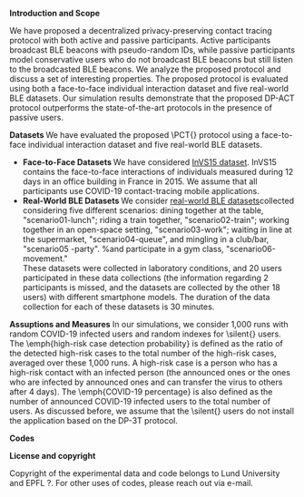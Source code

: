 
 <strong>Introduction and Scope </strong>
 
We have proposed a decentralized privacy-preserving contact tracing protocol with both active and passive participants.
Active participants broadcast BLE beacons with pseudo-random IDs, while passive participants model conservative users who do not broadcast BLE beacons but still listen to the broadcasted BLE beacons. We analyze the proposed protocol and discuss a set of interesting properties. The proposed protocol is evaluated using both a face-to-face individual interaction dataset and five real-world BLE datasets. Our simulation results demonstrate that the proposed DP-ACT protocol outperforms the state-of-the-art protocols in the presence of passive users.


 <strong>Datasets </strong>
 We have evaluated the proposed \PCT{} protocol using  a  face-to-face individual interaction dataset  and five real-world  BLE datasets.
 * <strong> Face-to-Face Datasets </strong>
We have considered [InVS15 dataset](https://epjdatascience.springeropen.com/articles/10.1140/epjds/s13688-018-0140-1). InVS15 contains the face-to-face interactions  of individuals measured during 12 days in an office building in France in 2015. We assume that all participants use COVID-19 contact-tracing mobile applications. 
 * <strong> Real-World  BLE Datasets </strong>
We consider  [real-world BLE datasets](https://github.com/DP-3T/bt-measurements/tree/ba9f73962b35260e12e2c0a8a37af5c6195d22a8)collected considering five different scenarios: dining together at the table, "scenario01-lunch"; riding a train together, "scenario02-train";  working together in an open-space setting, "scenario03-work";  waiting in line at the supermarket, "scenario04-queue", and mingling in a club/bar, "scenario05 -party". %and participate in a gym class, "scenario06-movement."  
 These datasets were collected in laboratory conditions, and 20 users participated in these data collections (the information regarding 2 participants is missed, and the datasets are collected by the other 18 users) with different smartphone models. The duration of the data collection for each of these datasets is 30 minutes.

  <strong> Assuptions and Measures</strong>
 In our simulations, we consider 1,000  runs with random COVID-19 infected users and random indexes for \silent{} users. The \emph{high-risk case  detection probability} is defined as the ratio of the detected high-risk cases to the total number of the high-risk cases, averaged over these  1,000  runs. A high-risk case is a person who has a high-risk contact with an infected person (the announced ones or the ones who are infected by announced ones and can transfer the virus to others after 4 days). The \emph{COVID-19 percentage} is also defined as the number of announced COVID-19 infected users to the total number of users. As discussed before, we assume that the \silent{} users do not install the application based on the DP-3T protocol. 

   <strong> Codes</strong>

   
 <strong>License and copyright </strong>
 
 Copyright of the experimental data and code belongs to Lund University and EPFL ?. For other uses of codes, please reach out via e-mail.
